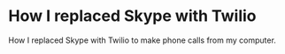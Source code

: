 # How I replaced Skype with Twilio

How I replaced Skype with Twilio to make phone calls from my computer.
